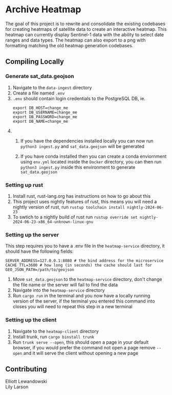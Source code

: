 # Archive Heatmap
The goal of this project is to rewrite and consolidate the existing codebases for creating heatmaps of satellite data to create an interactive heatmap. This heatmap can currently display Sentinel-1 data with the ability to select date ranges and data types. The heatmap can also export to a png with formatting matching the old heatmap generation codebases.

## Compiling Locally
### Generate sat_data.geojson
1. Navigate to the `data-ingest` directory
2. Create a file named `.env` 
3. `.env`  should contain login credentials to the PostgreSQL DB, ie.
   ```
   export DB_HOST=change_me
   export DB_USERNAME=change_me
   export DB_PASSWORD=change_me
   export DB_NAME=change_me
   ```
4.  1)  If you have the dependencies installed locally you can now run `python3 ingest.py` and `sat_data.geojson` will be generated

    2)  If you have conda installed then you can create a conda enviornment using `env.yml` located inside the `Docker` directory, you can then run `python3 ingest.py` inside this environment to generate `sat_data.geojson`

### Setting up rust
1. Install rust, rust-lang.org has instructions on how to go about this
2. This project uses nightly features of rust, this means you will need a nightly version of rust, run `rustup toolchain install nightly-2024-06-23`
3. To swtich to a nightly build of rust run `rustup override set nightly-2024-06-23-x86_64-unknown-linux-gnu`

### Setting up the server
This step requires you to have a .env file in the `heatmap-service` directory, it should have the following fields:
```
SERVER_ADDRESS=127.0.0.1:8080 # the bind address for the microservice
CACHE_TTL=3600 # how long (in seconds) the cache should last for
GEO_JSON_PATH=/path/to/geojson
```
1. Move `sat_data.geojson` to the `heatmap-service` directory, don't change the file name or the server will fail to find the data
2. Navigate into the `heatmap-service` directory
3. Run `cargo run` in the terminal and you now have a locally running version of the server, if the terminal you entered this command into closes you will need to repeat this step in a new terminal

### Setting up the client
1. Navigate to the `heatmap-client` directory
2. Install trunk, run `cargo binstall trunk`
3. Run `trunk serve --open`, this should open a page in your default browser, if you would prefer the command not open a page remove `--open` and it will serve the client without opening a new page

## Contributing
Elliott Lewandowski<br>
Lily Larson
